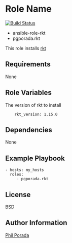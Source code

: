 Role Name
=========
[![Build Status](https://travis-ci.org/pgporada/ansible-role-rkt.svg?branch=master)](https://travis-ci.org/pgporada/ansible-role-rkt)

* ansible-role-rkt
* pgporada.rkt

This role installs [rkt](https://coreos.com/rkt/)

Requirements
------------

None

Role Variables
--------------

The version of rkt to install

        rkt_version: 1.15.0

Dependencies
------------

None

Example Playbook
----------------

    - hosts: my_hosts
      roles:
         - pgporada.rkt

License
-------

BSD

Author Information
------------------

[Phil Porada](https://philporada.com)
